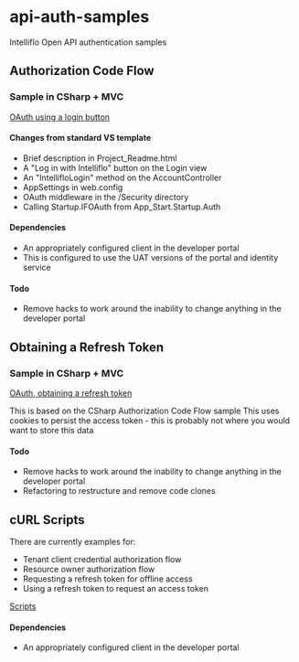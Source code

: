 # api-auth-samples
Intelliflo Open API authentication samples

## Authorization Code Flow 

### Sample in CSharp + MVC
[OAuth using a login button](/oauthloginbutton)

#### Changes from standard VS template
 * Brief description in Project_Readme.html
 * A "Log in with Intelliflo" button on the Login view
 * An "IntellifloLogin" method on the AccountController
 * AppSettings in web.config
 * OAuth middleware in the /Security directory
 * Calling Startup.IFOAuth from App_Start.Startup.Auth

#### Dependencies
 * An appropriately configured client in the developer portal
 * This is configured to use the UAT versions of the portal and identity service

#### Todo
 * Remove hacks to work around the inability to change anything in the developer portal


## Obtaining a Refresh Token

### Sample in CSharp + MVC
[OAuth, obtaining a refresh token](/oauthrefreshtoken)

This is based on the CSharp Authorization Code Flow sample
This uses cookies to persist the access token - this is probably not where you would want to store this data

#### Todo
 * Remove hacks to work around the inability to change anything in the developer portal
 * Refactoring to restructure and remove code clones


## cURL Scripts

There are currently examples for:
 * Tenant client credential authorization flow
 * Resource owner authorization flow
 * Requesting a refresh token for offline access
 * Using a refresh token to request an access token

[Scripts](/curlscripts)

#### Dependencies
 * An appropriately configured client in the developer portal